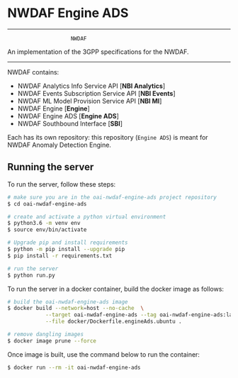 # NWDAF Engine ADS

----------------------------------------------------------

                        NWDAF
An implementation of the 3GPP specifications for the NWDAF.

----------------------------------------------------------

NWDAF contains:

- NWDAF Analytics Info Service API [**NBI Analytics**]
- NWDAF Events Subscription Service API [**NBI Events**]
- NWDAF ML Model Provision Service API [**NBI Ml**]
- NWDAF Engine [**Engine**]
- NWDAF Engine ADS [**Engine ADS**]
- NWDAF Southbound Interface [**SBI**]

Each has its own repository: this repository (`Engine ADS`) is meant for NWDAF Anomaly Detection Engine.

## Running the server
To run the server, follow these steps:

```bash
# make sure you are in the oai-nwdaf-engine-ads project repository
$ cd oai-nwdaf-engine-ads

# create and activate a python virtual environment
$ python3.6 -m venv env 
$ source env/bin/activate

# Upgrade pip and install requirements
$ python -m pip install --upgrade pip
$ pip install -r requirements.txt

# run the server
$ python run.py
```

To run the server in a docker container, build the docker image as follows:

```bash
# build the oai-nwdaf-engine-ads image
$ docker build --network=host --no-cache  \
            --target oai-nwdaf-engine-ads --tag oai-nwdaf-engine-ads:latest \
            --file docker/Dockerfile.engineAds.ubuntu .

# remove dangling images
$ docker image prune --force
```

Once image is built, use the command below to run the container:
```bash
$ docker run --rm -it oai-nwdaf-engine-ads
```